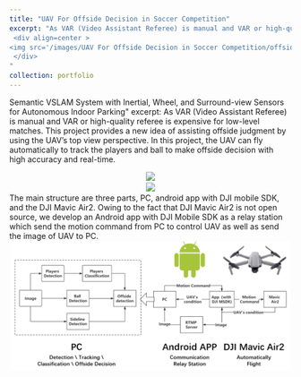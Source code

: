 ```yaml
---
title: "UAV For Offside Decision in Soccer Competition"
excerpt: "As VAR (Video Assistant Referee) is manual and VAR or high-quality referee is expensive for low-level matches. This project provides a new idea of assisting offside judgment by using the UAV’s top view perspective. In this project, the UAV can fly automatically to track the players and ball to make offside decision with high accuracy and real-time. The main structure are three parts, PC, android app with DJI mobile SDK, and the DJI Mavic Air2. Owing to the fact that DJI Mavic Air2 is not open source, we develop an Android app with DJI Mobile SDK as a relay station which send the motion command from PC to control UAV as well as send the image of UAV to PC.
 <div align=center >
<img src='/images/UAV For Offside Decision in Soccer Competition/offside1.gif' width='500'>
 </div>
"
collection: portfolio
---
```


Semantic VSLAM System with Inertial, Wheel, and Surround-view Sensors for Autonomous Indoor Parking"
excerpt: As VAR (Video Assistant Referee) is manual and VAR or high-quality referee is expensive for low-level matches. This project provides a new idea of assisting offside judgment by using the UAV’s top view perspective. In this project, the UAV can fly automatically to track the players and ball to make offside decision with high accuracy and real-time.
 <div align=center >
<img src='/images/UAV For Offside Decision in Soccer Competition/offside1.gif' width='500'>
 </div>
 <div align=center >
<img src='/images/UAV For Offside Decision in Soccer Competition/offside2.gif' width='500'>
 </div>
The main structure are three parts, PC, android app with DJI mobile SDK, and the DJI Mavic Air2. Owing to the fact that DJI Mavic Air2 is not open source, we develop an Android app with DJI Mobile SDK as a relay station which send the motion command from PC to control UAV as well as send the image of UAV to PC.
 <div align=center >
<img src='/images/UAV For Offside Decision in Soccer Competition/pipeline.png' width='500'>
 </div>